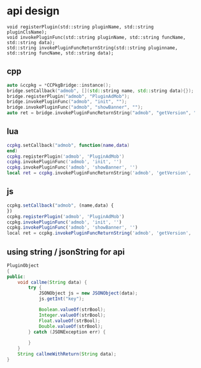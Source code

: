 # api design


    void registerPlugin(std::string pluginName, std::string pluginClsName);
    void invokePluginFunc(std::string pluginName, std::string funcName, std::string data);
    std::string invokePluginFuncReturnString(std::string pluginname, std::string funcName, std::string data);

## cpp

```cpp
auto &ccpkg = *CCPkgBridge::instance();
bridge.setCallback("admob", [](std::string name, std::string data){});
bridge.registerPlugin("admob", "PluginAdMob");
bridge.invokePluginFunc("admob", "init", "");
bridge.invokePluginFunc("admob", "showBanner", "");
auto ret = bridge.invokePluginFuncReturnString("admob", "getVersion", "");
```

## lua

```lua
ccpkg.setCallback("admob", function(name,data)
end)
ccpkg.registerPlugin('admob', 'PluginAdMob')
ccpkg.invokePluginFunc('admob', 'init', '')
ccpkg.invokePluginFunc('admob', 'showBanner', '')
local ret = ccpkg.invokePluginFuncReturnString('admob', 'getVersion', '')
```

## js

```js
ccpkg.setCallback("admob", (name,data) {
})
ccpkg.registerPlugin('admob', 'PluginAdMob')
ccpkg.invokePluginFunc('admob', 'init', '')
ccpkg.invokePluginFunc('admob', 'showBanner', '')
local ret = ccpkg.invokePluginFuncReturnString('admob', 'getVersion', '')
```


## using string / jsonString for api

```java
PluginObject
{
public:
    void callme(String data) {
        try {
            JSONObject js = new JSONObject(data);
            js.getInt("key");

            Boolean.valueOf(strBool);
            Integer.valueOf(strBool);
            Float.valueOf(strBool);
            Double.valueOf(strBool);
        } catch (JSONException err) {
            
        }
    }
    String callmeWithReturn(String data);
}
```
